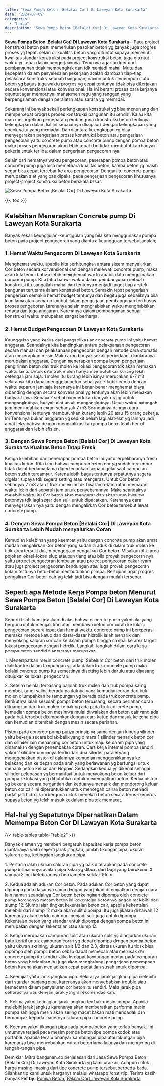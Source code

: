 ```yaml
---
title: "Sewa Pompa Beton [Belalai Cor] Di Laweyan Kota Surakarta"
date: "2024-07-09"
categories: 
  - "harga"
description: "Sewa Pompa Beton [Belalai Cor] Di Laweyan Kota Surakarta. Demikian Mitra bangunan.co penjelasan dari Jasa Sewa Pompa Beton [Belalai Cor] Di Laweyan Kota Su..."
---
```


**Sewa Pompa Beton \[Belalai Cor\] Di Laweyan Kota Surakarta** – Pada project konstruksi beton pasti memerlukan pasokan beton yg banyak juga progres proses yg tepat. selain dr kualitas beton yang dituntut supaya memenuhi kwalitas standar konstruksi pada project konstruksi beton, juga dituntut waktu yg tepat dalam pengerjaannya. Tentunya agar budget dari pembangunan tidak membengkak dan tdk menjadi mahal. Mutu dan kecepatan dalam penyelesaian pekerjaan adalah dambaan tiap-tiap pelaksana konstruksi sebuah bangunan, namun untuk menempuh mutu beton yg bagus juga waktu progres yg cepat tentunya tidak bisa dikerjakan secara konvensional atau konvensional. Hal ini berarti proses cara kerjanya dituntut agar mempunyai manajemen regu yang tangguh yang berpengalaman dengan peralatan atau sarana yg memadai.

Sekarang ini banyak sekali perlengkapan konstruksi yg bisa menunjang dan mempercepat progres proses konstruksi bangunan itu sendiri. Kalau kita mau menargetkan percepatan pembangunan konstruksi beton tentunya kelengkapan dalam hal ini sepatutnya disupport dengan kelengkapan yang cocok yaitu yang memadai. Dan diantara kelengkapan yg bisa menyegerakan pengerjaan proses konstruksi beton atau pengerjaan pengecoran yaitu concrete pump atau concrete pump dengan pompa beton maka proses pengecoran akan lebih tepat dan tidak membutuhkan banyak pekerja untuk terlibat dalam pengerjaan pengecoran nya.

Selain dari hematnya waktu pengecoran, penerapan pompa beton atau concrete pump juga bisa memelihara kualitas beton, karena beton yg masih segar bisa cepat tersebar ke area pengecoran. Dengan itu concrete pump merupakan alat yang pas dipakai pada pengerjaan pengecoran khususnya project-project konstruksi beton berskala besar.

![Sewa Pompa Beton [Belalai Cor] Di Laweyan Kota Surakarta](/images/sewa-concrete-pump-18.png)

{{< toc >}}

## Kelebihan Menerapkan Concrete pump Di Laweyan Kota Surakarta

Banyak sekali keunggulan-keunggulan yang bila kita menggunakan pompa beton pada project pengecoran yang diantara keunggulan tersebut adalah;

### 1\. Hemat Waktu Pengecoran Di Laweyan Kota Surakarta

Menghemat waktu, apabila kita perhitungkan antara sistem menyalurkan Cor beton secara konvensional dan dengan melewati concrete pump, maka akan kita temui bahwa lebih menghemat waktu apabila kita menggunakan concrete pump. Kita tahu bahwa waktu dalam pembangunan sebuah konstruksi itu sangatlah mahal dan tentunya menjadi target tiap arsitek bangunan terutama dalam konstruksi beton. Semakin tepat pengerjaan pengerjaan semakin hemat budget tentunya dan begitu juga sebaliknya bila kian lama atau semakin lambat dalam pengerjaan pembangunan terkhusus proses pengecoran karenanya selain menghabiskan waktu menghabiskan tenaga dan juga anggaran. Karenanya dalam pembangunan sebuah konstruksi waktu merupakan sangat berharga.

### 2\. Hemat Budget Pengecoran Di Laweyan Kota Surakarta

Keunggulan yang kedua dari pengaplikasian concrete pump ini yaitu hemat anggaran. Seandainya kita bandingkan antara pelaksanaan pengecoran secara manual dan pelaksanaan pengecoran dengan metode cara otomatis atau menerapkan mesin Maka akan banyak sekali perbedaan, diantaranya merupakan anggaran. Dengan menerapkan pompa beton pengerjaan pengiriman beton dari truk molen ke lokasi pengecoran tdk akan memakan waktu lama. Untuk satu truk molen hanya membutuhkan kurang lebih setengah jam saja. 1 molen itu kurang lebih isinya merupakan 6-7 m3 sekiranya kita dapat menggelar beton sebanyak 7 kubik cuma dengan waktu separuh jam saja karenanya ini benar-benar menghemat biaya dibanding dengan secara konvensional yg tentunya akan lebih memakan banyak biaya. Kenapa ? sebab memerlukan banyak orang untuk mengangkutnya, banyak alat untuk mengangkutnya. Untuk waktu setengah jam memindahkan coran sebanyak 7 m3 Seandainya dengan cara konvensional tentunya membutuhkan kurang lebih 20 atau 15 orang pekerja. Ini Tentunya bukan anggaran yg sedikit belum lagi alat-alat yg lainnya jadi amat jelas bahwa dengan mengaplikasikan pompa beton lebih hemat anggaran dan lebih efisien.

### 3\. Dengan Sewa Pompa Beton \[Belalai Cor\] Di Laweyan Kota Surakarta Kualitas Beton Tetap Fresh

Ketiga kelebihan dari penerapan pompa beton ini yaitu terpeliharanya fresh kualitas beton. Kita tahu bahwa campuran beton cor yg sudah tercampur tidak dapat berlama-lama diperkenankan tanpa digelar saat campuran beton sudah tercampur. Karena lebih bagus tentunya sepatutnya segera digelar supaya tdk segera setting atau mengeras. Untuk Cor beton sebanyak 7 m3 atau 1 truk molen ini tdk bisa lama-lama atau memakan waktu lebih dari separuh jam untuk penyebarannya. Maka seandainya melebihi waktu itu Cor beton akan mengeras dan akan turun kwalitas betonnya tdk lagi segar dan sulit untuk dipadatkan. Karenanya cara menyegerakan nya yaitu dengan mengalirkan Cor beton tersebut lewat concrete pump.

### 4\. Dengan Sewa Pompa Beton \[Belalai Cor\] Di Laweyan Kota Surakarta Lebih Mudah menyalurkan Coran

Kemudian kelebihan yang keempat yaitu dengan concrete pump akan amat mudah mengalirkan Cor beton yang sudah di aduk di dalam truk molen ke titik-area tersulit dalam pengerjaan pengaliran Cor beton. Misalkan titik-area pojokan lokasi-lokasi slup ataupun tiang atau bila proyek pengecoran nya yaitu project pengecoran jembatan atau project pengecoran cakar ayam atau juga project pengecoran bendungan atau juga proyek pengecoran kolam tentunya betul-betul membutuhkan pompa. Bertujuan agar progres pengaliran Cor beton cair yg telah jadi bisa dengan mudah tersebar.

## Seperti apa Metode Kerja Pompa beton Menurut Sewa Pompa Beton \[Belalai Cor\] Di Laweyan Kota Surakarta

Seperti telah kami jelaskan di atas bahwa concrete pump yakni alat yang berguna untuk mengalirkan atau membawa beton cor curah ke lokasi pengecoran secara tepat dan hemat waktu. concrete pump ini beroperasi memakai metode katup dan dasar-dasar hidrolik ialah menarik dan menyokong saluran cor cair ke dalam pompa hingga sampai ke area target lokasi pengecoran dengan hidrolik. Langkah-langkah dalam cara kerja pompa beton sendiri diantaranya merupakan

1\. Menempatkan mesin concrete pump. Sebelum Cor beton dari truk molen dialirkan ke dalam tampungan yg ada dalam truk concrete pump maka belalai concrete pump itu semestinya disetting lebih dahulu atau dipasang ditujukan ke lokasi pengecoran.

2\. Setelah belalai terpasang barulah truk molen dan truk pompa saling membelakangi saling beradu pantatnya yang kemudian coran dari truk molen ditumpahkan ke tampungan yg berada pada truk concrete pump. Berikutnya ialah sesudah pompa beton terpasang, secara perlahan coran dituangkan dari truk molen ke bak yg ada pada truk concrete pump, kemudian pompa beton mesinnya mulai dinyalakan dan beton cair yang ada pada bak tersebut ditumpahkan dengan cara katup dan masuk ke zona pipa dan kemudian ditembak dengan mesin secara perlahan.

Piston pada concrete pump punya prinsip yg sama dengan kinerja silinder yaitu bekerja secara bolak-balik yang dimana 1 silinder menarik beton cor dan silinder lain menunjang cor beton untuk maju ke dalam pipa yang dinamakan dengan penembakan coran. Cara kerja internal pompa sendiri yakni 2 silinder umumnya terdiri dari dua silinder paralel yang menggerakkan piston di dalamnya kemudian menggerakkannya ke belakang dan ke depan pada arah yang berlawanan yg berfungsi untuk menarik beton keluar dari Hopper. Sedangkan kedua yg dikenal sebagai silinder pelepasan yg bermanfaat untuk menyokong beton keluar dari pompa ke lokasi yang dibutuhkan untuk menempatkan beton. Kedua piston yg bekerja secara bergantian dan keduanya menarik dan mendorong keluar beton cor cair ini diperuntukkan untuk mencegah cairan beton menjadi padat jadi hidrolik ini berguna untuk menekan beton secara terus-menerus supaya beton yg telah masuk ke dalam pipa tdk memadat.

## Hal-hal yg Sepatutnya Diperhatikan Dalam Memompa Beton Cor Di Laweyan Kota Surakarta

{{< table-tables table="table2" >}}

Banyak elemen yg memberi pengaruh kapasitas kerja pompa beton diantaranya yaitu seperti jarak jangkau, jumlah tikungan pipa, ukuran saluran pipa, ketinggian jangkauan pipa.

1\. Pertama ialah ukuran saluran pipa yg baik diterapkan pada concrete pump ini lazimnya adalah pipa kaku yg dibuat dari baja yang berukuran 3 sampai 8 inci ketebalannya berdiameter sekitar 10cm.

2\. Kedua adalah adukan Cor beton. Pada adukan Cor beton yang dapat dipompa pada dasarnya sama dengan yang akan ditempatkan dengan cara lain namun seandainya Cor beton berkeinginan dipompa oleh concrete pump karenanya macam beton ini kekentalan betonnya jangan melebihi dari slump 12. Slump ialah tingkat kekentalan beton cair, apabila kekentalan melebihi dari slump 12 maka akan sulit dipompa. Itu juga jikalau di bawah 12 karenanya akan terlalu cair dan menjadi sulit juga untuk dipompa. Kekentalan beton yang standar untuk dipompa dengan pompa beton ini merupakan dengan kekentalan atau slump 12.

3\. Ketiga merupakan campuran split atau ukuran split yg dianjurkan ukuran batu kerikil untuk campuran coran yg dapat dipompa dengan pompa beton yaitu ukuran skrining, ukuran split 1/2 dan 2/3, diatas ukuran itu tidak bisa dipompa oleh pompa beton sebab dapat memecah atau merusak dari concrete pump itu sendiri. Jika terdapat kandungan mortar pada campuran beton yang berlebihan itu juga akan menghalangi pengerjaan pemompaan beton karena akan menjadikan cepat padat dan susah untuk dipompa.

4\. Keempat yaitu jarak jangkau pipa. Sekiranya jarak jangkau pipa melebihi dari standar panjang pipa, karenanya akan menyebabkan trouble atau kemacetan dalam penyaluran cor beton itu sendiri. Maka jarak pipa seharusnya pas dengan jarak yang direkomendasikan.

5\. Kelima yakni ketinggian jarak jangkau tembak mesin pompa. Apabila melebihi jarak jangkau karenanya akan memberatkan performa mesin pompa sehingga mesin akan sering macet bakan mati mendadak dan berdampak kepada macetnya saluran pipa concrete pump.

6\. Keenam yakni tikungan pipa pada pompa beton yang terlau banyak. Ini umumnya terjadi pada mesim pompa beton tipe pompa kodok atau portable. Apabila terlalu bnanyak sambungan pipa atau tikungan pipa karenanya bisa menyebabkan cairan beton lama lajunya dan mengering di tengah-tengah pipa.

Demikian Mitra bangunan.co penjelasan dari Jasa Sewa Pompa Beton \[Belalai Cor\] Di Laweyan Kota Surakarta yg kami uraikan, Adapun untuk harga masing-masing dari tipe concrete pump tersebut berbeda-beda. Silahkan tlp kami untuk harganya melalui whatsapp /chat /tlp. Terima kasih banyak
**Ref by:** [Pompa Beton [Belalai Cor] Laweyan Kota Surakarta](https://id.wikipedia.org/wiki/Pompa)
